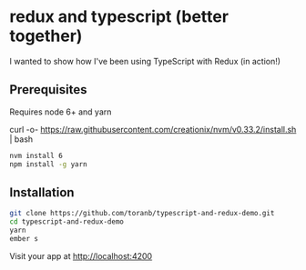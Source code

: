 # redux and typescript (better together)

I wanted to show how I've been using TypeScript with Redux (in action!)

## Prerequisites

Requires node 6+ and yarn

curl -o- https://raw.githubusercontent.com/creationix/nvm/v0.33.2/install.sh | bash

```bash
nvm install 6
npm install -g yarn
```

## Installation

```bash
git clone https://github.com/toranb/typescript-and-redux-demo.git
cd typescript-and-redux-demo
yarn
ember s
```

Visit your app at [http://localhost:4200](http://localhost:4200)
